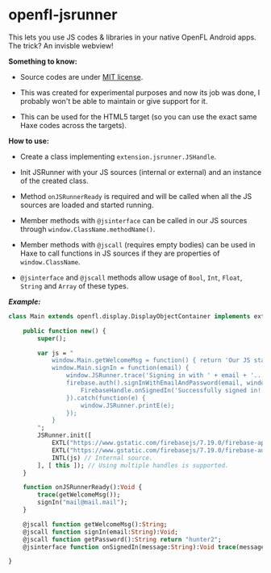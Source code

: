 # openfl-jsrunner

This lets you use JS codes & libraries in your native OpenFL Android apps. The trick? An invisble webview!

**Something to know:**

- Source codes are under [MIT license](https://github.com/ixiagames/openfl-jsrunner/blob/master/LICENSE).

- This was created for experimental purposes and now its job was done, I probably won't be able to maintain or give support for it.

- This can be used for the HTML5 target (so you can use the exact same Haxe codes across the targets).

**How to use:**

- Create a class implementing `extension.jsrunner.JSHandle`.

- Init JSRunner with your JS sources (internal or external) and an instance of the created class.

- Method `onJSRunnerReady` is required and will be called when all the JS sources are loaded and started running.

- Member methods with `@jsinterface` can be called in our JS sources through `window.ClassName.methodName()`.

- Member methods with `@jscall` (requires empty bodies) can be used in Haxe to call functions in JS sources if they are properties of `window.ClassName`.

- `@jsinterface` and `@jscall` methods allow usage of `Bool`, `Int`, `Float`, `String` and `Array` of these types.


***Example:***

```haxe
class Main extends openfl.display.DisplayObjectContainer implements extension.jsrunner.JSHandle {

    public function new() {
        super();

        var js = "
            window.Main.getWelcomeMsg = function() { return 'Our JS started running successfully...'; }
            window.Main.signIn = function(email) {
                window.JSRunner.trace('Signing in with ' + email + '...');
                firebase.auth().signInWithEmailAndPassword(email, window.Main.getPassword()).then(function() {
                    FirebaseHandle.onSignedIn('Successfully signed in!');
                }).catch(function(e) {
                    window.JSRunner.printE(e);
                });
            }
        ";
        JSRunner.init([
            EXTL("https://www.gstatic.com/firebasejs/7.19.0/firebase-app.js", false), // External source.
            EXTL("https://www.gstatic.com/firebasejs/7.19.0/firebase-auth.js", false),
            INTL(js) // Internal source.
        ], [ this ]); // Using multiple handles is supported.
    }

    function onJSRunnerReady():Void {
        trace(getWelcomeMsg());
        signIn("mail@mail.mail");
    }

    @jscall function getWelcomeMsg():String;
    @jscall function signIn(email:String):Void;
    @jscall function getPassword():String return "hunter2";
    @jsinterface function onSignedIn(message:String):Void trace(message);

}
```
